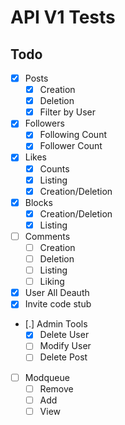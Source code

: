 # API V1 Tests

## Todo

- [x] Posts
    - [x] Creation
    - [x] Deletion
    - [x] Filter by User
- [x] Followers
    - [x] Following Count
    - [x] Follower Count
- [x] Likes
    - [x] Counts
    - [x] Listing
    - [x] Creation/Deletion
- [x] Blocks
    - [x] Creation/Deletion
    - [x] Listing
- [ ] Comments
    - [ ] Creation
    - [ ] Deletion
    - [ ] Listing
    - [ ] Liking
- [x] User All Deauth
- [x] Invite code stub
- [.] Admin Tools
    - [x] Delete User
    - [ ] Modify User
    - [ ] Delete Post
- [ ] Modqueue
    - [ ] Remove
    - [ ] Add
    - [ ] View